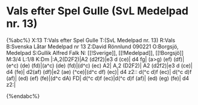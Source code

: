 # Vals efter Spel Gulle (SvL Medelpad nr. 13)

{%abc%}
X:13
T:Vals efter Spel Gulle
T:(SvL Medelpad nr. 13)
R:Vals
B:Svenska Låtar Medelpad nr 13
Z:David Rönnlund 090221
O:Borgsjö, Medelpad
S:Gullik Alfred Falk
N: [[!Sverige]], [[!Medelpad]], [[!Borgsjö]]
M:3/4
L:1/8
K:Dm
|:A,2(D2F2)|A2 (d2f2)|e3 d (ce)| d4 fg|
(a>g) (ef) (df)| (e^c) (de) (fd)|(a^c) (de) (fd)|(d^c) (ec) A2|
 A,2 (D2F2)| A2 (d2f2)|e3 d (ce)| d4 (fe)|
d2(af) (df)|e2 (ae) (^ce)|(d^c df) (ec)| d4 z2::
d(^c d)f (ec)| d(^c d)f (af)| (ed) (ef) (fe)|(d^c dA) FD|
d(^c d)f (ec)|d(^c d)f (af)| (ed) (eg) (fe)| d4 z2:|

{%endabc%}

